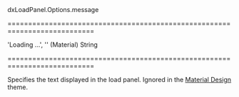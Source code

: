 <!--id-->dxLoadPanel.Options.message<!--/id-->
===========================================================================
<!--default-->'Loading ...', '' (Material)<!--/default-->
<!--type-->String<!--/type-->
===========================================================================

<!--shortDescription-->
Specifies the text displayed in the load panel. Ignored in the [Material Design](/Documentation/Guide/Themes_and_Styles/Predefined_Themes/) theme.
<!--/shortDescription-->

<!--fullDescription-->
<!--/fullDescription-->

